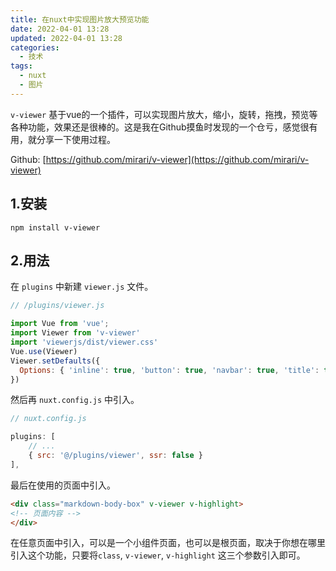 ```yaml
---
title: 在nuxt中实现图片放大预览功能
date: 2022-04-01 13:28
updated: 2022-04-01 13:28
categories: 
  - 技术
tags: 
  - nuxt
  - 图片
---
```


`v-viewer` 基于vue的一个插件，可以实现图片放大，缩小，旋转，拖拽，预览等各种功能，效果还是很棒的。这是我在Github摸鱼时发现的一个仓亏，感觉很有用，就分享一下使用过程。

<!-- more -->

Github: [https://github.com/mirari/v-viewer](https://github.com/mirari/v-viewer)

## 1.安装

```shell
npm install v-viewer
```

## 2.用法

在 `plugins` 中新建 `viewer.js` 文件。

```js
// /plugins/viewer.js

import Vue from 'vue';
import Viewer from 'v-viewer'
import 'viewerjs/dist/viewer.css'
Vue.use(Viewer)
Viewer.setDefaults({
  Options: { 'inline': true, 'button': true, 'navbar': true, 'title': true, 'toolbar': true, 'tooltip': true, 'movable': true, 'zoomable': true, 'rotatable': true, 'scalable': true, 'transition': true, 'fullscreen': true, 'keyboard': true, 'url': 'data-source' }
})

```

然后再 `nuxt.config.js` 中引入。

```js
// nuxt.config.js

plugins: [
	// ...
	{ src: '@/plugins/viewer', ssr: false }
],

```

最后在使用的页面中引入。

```html
<div class="markdown-body-box" v-viewer v-highlight>
<!-- 页面内容 -->
</div>
```

在任意页面中引入，可以是一个小组件页面，也可以是根页面，取决于你想在哪里引入这个功能，只要将`class`, `v-viewer`, `v-highlight` 这三个参数引入即可。

